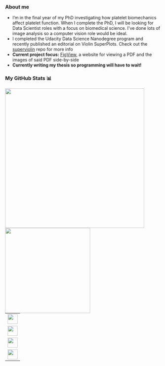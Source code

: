 <h3>About me</h3>
<ul>
  <li>I’m in the final year of my PhD investigating how platelet biomechanics affect platelet function. When I complete the PhD, I will be looking for Data Scientist roles with a focus on biomedical science. I've done lots of image analysis so a computer vision role would be ideal.</li>
  <li>I completed the Udacity Data Science Nanodegree program and recently published an editorial on Violin SuperPlots. Check out the 
    <a href="https://github.com/kynnemall/superviolin">superviolin</a> repo for more info</li>
  <li><strong>Current project focus:</strong> <a href="https://www.figview.com">FigView</a>, a website for viewing a PDF and the images of said PDF side-by-side</li>
  <li><strong>Currently writing my thesis so programming will have to wait!</strong></li>
</ul>
<h3>My GitHub Stats 📊</h3>
<a href="https://github.com/anuraghazra/github-readme-stats">
  <img align="left" width="450px" src="https://github-readme-stats.vercel.app/api?username=kynnemall&count_private=true&show_icons=true&theme=radical">
</a>
<a href="https://github.com/anuraghazra/convoychat">
  <img align="left" width="275px" src="https://github-readme-stats.vercel.app/api/top-langs/?username=kynnemall">
</a>
<table>
  <tr>
    <td>
      <a href="https://scholar.google.com/citations?user=3VizoREAAAAJ&hl=en&oi=ao">
        <img align="center" height="32px" src="https://cdn.jsdelivr.net/npm/simple-icons@3.13.0/icons/googlescholar.svg">
      </a>
    </td>
  </tr>
  <tr>
    <td>  
      <a href= "https://www.researchgate.net/profile/Martin-Kenny">
        <img align="center" height="32px" src="https://cdn.jsdelivr.net/npm/simple-icons@3.13.0/icons/researchgate.svg">
      </a>
    </td>
  <tr>
    <td>
      <a href="https://twitter.com/martinplatelet">
        <img align="center" height="32px" src="https://cdn.jsdelivr.net/npm/simple-icons@v3/icons/twitter.svg">
      </a>
    </td>
  </tr>
  <tr>
    <td>
      <a href= "https://www.linkedin.com/in/martin-kenny-3ab42853/">
        <img align="center" height="32px" src="https://cdn.jsdelivr.net/npm/simple-icons@v3/icons/linkedin.svg">
      </a>
    </td>
  </tr>
</table>
